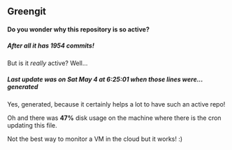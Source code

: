 ## Greengit

#### Do you wonder why this repository is so active?

##### After all it has 1954 commits!

But is it *really* active? Well...

##### Last update was on Sat May 4 at 6:25:01 when those lines were... generated

Yes, generated, because it certainly helps a lot to have such an active repo!

Oh and there was **47%** disk usage on the machine
where there is the cron updating this file.

Not the best way to monitor a VM in the cloud but it works! :)
